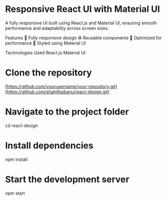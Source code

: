 # Responsive React UI with Material UI  
A fully responsive UI built using React.js and Material UI, ensuring smooth performance and adaptability across screen sizes.

Features
📱 Fully responsive design
♻️ Reusable components
🚀 Optimized for performance
🎨 Styled using Material UI

Technologies Used
React.js
Material UI

# Clone the repository
[https://github.com/yourusername/your-repository.git](https://github.com/shahithabanu/react-design.git)

# Navigate to the project folder
cd react-design

# Install dependencies
npm install

# Start the development server
npm start
